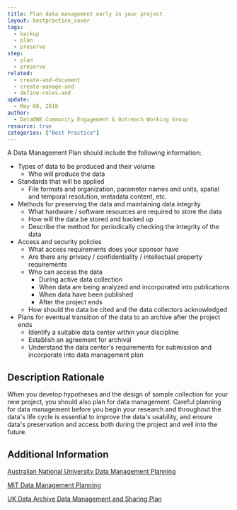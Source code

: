 ```yaml
---
title: Plan data management early in your project
layout: bestpractice_cover
tags:
  - backup
  - plan
  - preserve
step:
  - plan
  - preserve
related:
  - create-and-document
  - create-manage-and
  - define-roles-and
update:
  - May 08, 2018
author:
  - DataONE Community Engagement & Outreach Working Group
resource: true
categories: ["Best Practice"]
---
```



A Data Management Plan should include the following information:

- Types of data to be produced and their volume
  - Who will produce the data
- Standards that will be applied
  - File formats and organization, parameter names and units, spatial and temporal resolution, metadata content, etc.
- Methods for preserving the data and maintaining data integrity
  - What hardware / software resources are required to store the data
  - How will the data be stored and backed up
  - Describe the method for periodically checking the integrity of the data
- Access and security policies
  - What access requirements does your sponsor have
  - Are there any privacy / confidentiality / intellectual property requirements
  - Who can access the data
    - During active data collection
    - When data are being analyzed and incorporated into publications
    - When data have been published
    - After the project ends
  - How should the data be cited and the data collectors acknowledged
- Plans for eventual transition of the data to an archive after the project ends
  - Identify a suitable data center within your discipline
  - Establish an agreement for archival
  - Understand the data center's requirements for submission and incorporate into data management plan

## Description Rationale

When you develop hypotheses and the design of sample collection for your new project, you should also plan for data management. Careful planning for data management before you begin your research and throughout the data's life cycle is essential to improve the data's usability, and ensure data's preservation and access both during the project and well into the future.

## Additional Information

[Australian National University Data Management Planning](http://www.ands.org.au/working-with-data/data-management/data-management-plans)

[MIT Data Management Planning](https://libraries.mit.edu/data-management/)

[UK Data Archive Data Management and Sharing Plan](http://www.data-archive.ac.uk/news/publications/managingsharing.pdf)

